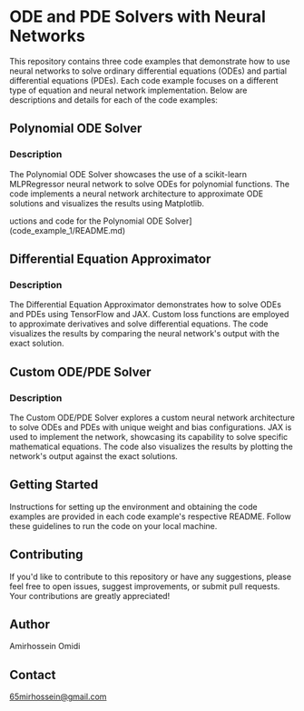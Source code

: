 # ODE and PDE Solvers with Neural Networks

This repository contains three code examples that demonstrate how to use neural networks to solve ordinary differential equations (ODEs) and partial differential equations (PDEs). Each code example focuses on a different type of equation and neural network implementation. Below are descriptions and details for each of the code examples:

## Polynomial ODE Solver

### Description

The Polynomial ODE Solver showcases the use of a scikit-learn MLPRegressor neural network to solve ODEs for polynomial functions. The code implements a neural network architecture to approximate ODE solutions and visualizes the results using Matplotlib.

uctions and code for the Polynomial ODE Solver](code_example_1/README.md)

## Differential Equation Approximator

### Description

The Differential Equation Approximator demonstrates how to solve ODEs and PDEs using TensorFlow and JAX. Custom loss functions are employed to approximate derivatives and solve differential equations. The code visualizes the results by comparing the neural network's output with the exact solution.

## Custom ODE/PDE Solver

### Description

The Custom ODE/PDE Solver explores a custom neural network architecture to solve ODEs and PDEs with unique weight and bias configurations. JAX is used to implement the network, showcasing its capability to solve specific mathematical equations. The code also visualizes the results by plotting the network's output against the exact solutions.

## Getting Started

Instructions for setting up the environment and obtaining the code examples are provided in each code example's respective README. Follow these guidelines to run the code on your local machine.

## Contributing

If you'd like to contribute to this repository or have any suggestions, please feel free to open issues, suggest improvements, or submit pull requests. Your contributions are greatly appreciated!

## Author
Amirhossein Omidi

## Contact
65mirhossein@gmail.com
